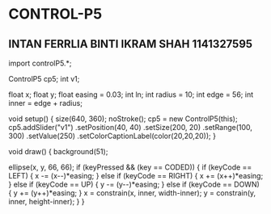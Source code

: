 # CONTROL-P5
## INTAN FERRLIA BINTI IKRAM SHAH 1141327595

import controlP5.*;

ControlP5 cp5;
    int v1;

float x;
float y;
float easing = 0.03; 
int ln; 
int radius = 10; 
int edge = 56; 
int inner = edge + radius; 


void setup() {
  size(640, 360); 
  noStroke(); 
  cp5 = new ControlP5(this);
      cp5.addSlider("v1")
         .setPosition(40, 40)
         .setSize(200, 20)
         .setRange(100, 300)
         .setValue(250)
         .setColorCaptionLabel(color(20,20,20));
    }


void draw() { 
  background(51);
  

  ellipse(x, y, 66, 66);
  if (keyPressed && (key == CODED)) { 
    if (keyCode == LEFT) { 
      x -= (x--)*easing; 
    } 
    else if (keyCode == RIGHT) { 
      x += (x++)*easing; 
    } 
    else if (keyCode == UP) { 
      y -= (y--)*easing; 
    } 
    else if (keyCode == DOWN) { 
      y += (y++)*easing; 
    } 
    x = constrain(x, inner, width-inner); 
    y = constrain(y, inner, height-inner); 
  } 
} 
